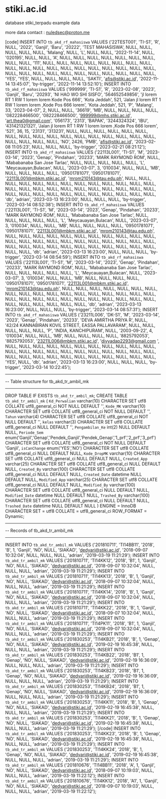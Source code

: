 # stiki.ac.id

database stiki_terpadu example data

more data 
contact : nuledsec@proton.me

[code]
INSERT INTO `tb_akd_rf_mahasiswa` VALUES ('22TEST001', 'TI-S1', 'R', NULL, '2022', 'Ganjil', 'Baru', '20222', 'TEST MAHASISWA', NULL, NULL, NULL, NULL, NULL, 'Malang', NULL, 'L', NULL, NULL, '2022-11-14', NULL, '020195', NULL, NULL, 'A', NULL, NULL, NULL, NULL, NULL, NULL, NULL, NULL, NULL, '111', NULL, NULL, NULL, NULL, NULL, NULL, NULL, NULL, NULL, NULL, NULL, NULL, NULL, NULL, NULL, NULL, NULL, NULL, NULL, NULL, NULL, NULL, NULL, NULL, NULL, NULL, NULL, NULL, NULL, NULL, 'YES', 'YES', NULL, NULL, NULL, NULL, 'SAKTI', 'afis@stiki.ac.id', '2022-11-14 13:45:07', 'by-trigger', '2022-11-14 13:52:10');
INSERT INTO `tb_akd_rf_mahasiswa` VALUES ('999999', 'TI-S1', 'R', '2023-02-08', '2023', 'Ganjil', 'Baru', '20293', 'NI HAO WO SHI SISFO', '564652549856', 'jl lorem RT 1 RW 1 lorem lorem Kode Pos 666', 'Kota Jeddah', 521, 'Jalan jl lorem RT 1 RW 1 lorem lorem ,Kode Pos 666 lorem', 'Kota Jeddah', 521, 'P', 'Malang', 33, '2023-04-07', 2, NULL, NULL, '36619', 'MB', NULL, NULL, NULL, NULL, '082228466500', '082228466500', '999999@mhs.stiki.ac.id', 'art.thea0@gmail.com', '056173', '2313', 'BAPAK', '3244324324', 'IBU', '431421321321', 'Jalan jl lorem RT 1 RW 1 lorem lorem ,Kode Pos 666 lorem', '521', 36, 15, '23131', '313231', NULL, NULL, NULL, NULL, NULL, NULL, NULL, NULL, NULL, NULL, NULL, NULL, NULL, NULL, NULL, NULL, NULL, NULL, NULL, NULL, NULL, 'NO', 2426, 'PMB', 'afis@stiki.ac.id', '2023-02-08 11:05:23', NULL, NULL, NULL, 'by-trigger', '2023-02-21 08:21:12');
INSERT INTO `tb_akd_rf_mahasiswa` VALUES ('22113L001', 'TI-S1', 'M', '2023-03-14', '2023', 'Genap', 'Pindahan', '20233', 'MARK RAYMOND ROM', NULL, 'Mababanaba San Jose Tarlac', NULL, NULL, NULL, NULL, NULL, 'L', 'Meycauayan,Bulacan', NULL, '2023-03-07', 3, '010034', NULL, NULL, 'MB', NULL, NULL, NULL, NULL, '09501781071', '09501781071', '22113L001@mbkm.stiki.ac.id', 'mrom210143@tau.edu.ph', NULL, NULL, NULL, NULL, NULL, NULL, NULL, NULL, NULL, NULL, NULL, NULL, NULL, NULL, NULL, NULL, NULL, NULL, NULL, NULL, NULL, NULL, NULL, NULL, NULL, NULL, NULL, NULL, NULL, NULL, NULL, NULL, NULL, NULL, NULL, 'db', 'adrian', '2023-03-13 16:23:00', NULL, NULL, NULL, 'by-trigger', '2023-03-14 08:52:38');
INSERT INTO `tb_akd_rf_mahasiswa` VALUES ('22113L001', 'TI-S1', 'M', '2023-03-14', '2023', 'Genap', 'Pindahan', '20233', 'MARK RAYMOND ROM', NULL, 'Mababanaba San Jose Tarlac', NULL, NULL, NULL, NULL, NULL, 'L', 'Meycauayan,Bulacan', NULL, '2023-03-07', 3, '010034', NULL, NULL, 'MB', NULL, NULL, NULL, NULL, '09501781071', '09501781071', '22113L001@mbkm.stiki.ac.id', 'mrom210143@tau.edu.ph', NULL, NULL, NULL, NULL, NULL, NULL, NULL, NULL, NULL, NULL, NULL, NULL, NULL, NULL, NULL, NULL, NULL, NULL, NULL, NULL, NULL, NULL, NULL, NULL, NULL, NULL, NULL, NULL, NULL, NULL, NULL, NULL, NULL, NULL, NULL, 'db', 'adrian', '2023-03-13 16:23:00', NULL, NULL, NULL, 'by-trigger', '2023-03-14 08:54:59');
INSERT INTO `tb_akd_rf_mahasiswa` VALUES ('22113L001', 'TI-S1', 'M', '2023-03-14', '2023', 'Genap', 'Pindahan', '20233', 'MARK RAYMOND ROM', NULL, 'Mababanaba San Jose Tarlac', NULL, NULL, NULL, NULL, NULL, 'L', 'Meycauayan,Bulacan', NULL, '2023-03-07', 3, '010034', NULL, NULL, 'MB', NULL, NULL, NULL, NULL, '09501781071', '09501781071', '22113L001@mbkm.stiki.ac.id', 'mrom210143@tau.edu.ph', NULL, NULL, NULL, NULL, NULL, NULL, NULL, NULL, NULL, NULL, NULL, NULL, NULL, NULL, NULL, NULL, NULL, NULL, NULL, NULL, NULL, NULL, NULL, NULL, NULL, NULL, NULL, NULL, NULL, NULL, NULL, NULL, NULL, NULL, NULL, 'db', 'adrian', '2023-03-13 16:23:00', NULL, NULL, NULL, 'by-trigger', '2023-03-14 08:57:31');
INSERT INTO `tb_akd_rf_mahasiswa` VALUES ('23211L006', 'DK-S1', 'M', '2023-03-14', '2023', 'Genap', 'Pindahan', '20233', 'DEVA AMIRTHA PRIYA R', NULL, '42/24 KANNABIRAN KOVIL STREET, EASSA PALLAVARAM', NULL, NULL, NULL, NULL, NULL, 'P', 'INDIA, KANCHIPURAM', NULL, '2003-09-22', 4, '010034', NULL, NULL, 'MB', NULL, NULL, NULL, NULL, '8825792053', '8825792053', '23211L006@mbkm.stiki.ac.id', 'divyadap2293@gmail.com ', NULL, NULL, NULL, NULL, NULL, NULL, NULL, NULL, NULL, NULL, NULL, NULL, NULL, NULL, NULL, NULL, NULL, NULL, NULL, NULL, NULL, NULL, NULL, NULL, NULL, NULL, NULL, NULL, NULL, NULL, NULL, NULL, NULL, 'YES', NULL, 'db', 'adrian', '2023-03-13 16:23:00', NULL, NULL, NULL, 'by-trigger', '2023-03-14 10:22:45');

-- ----------------------------
-- Table structure for tb_akd_tr_ambil_mk
-- ----------------------------
DROP TABLE IF EXISTS `tb_akd_tr_ambil_mk`;
CREATE TABLE `tb_akd_tr_ambil_mk`  (
  `Kd_Perwalian` varchar(10) CHARACTER SET utf8 COLLATE utf8_general_ci NOT NULL DEFAULT '',
  `Kode_MK` varchar(10) CHARACTER SET utf8 COLLATE utf8_general_ci NOT NULL DEFAULT '',
  `Tahun` varchar(4) CHARACTER SET utf8 COLLATE utf8_general_ci NOT NULL DEFAULT '',
  `kelas` varchar(3) CHARACTER SET utf8 COLLATE utf8_general_ci NULL DEFAULT '',
  `Pengambilan_Ke` int(2) NULL DEFAULT NULL,
  `Periode_Sem` enum('Ganjil','Genap','Pendek_Ganjil','Pendek_Genap','1_prf','2_prf','3_prf') CHARACTER SET utf8 COLLATE utf8_general_ci NOT NULL DEFAULT 'Ganjil',
  `isCanChange` enum('YES','NO') CHARACTER SET utf8 COLLATE utf8_general_ci NULL DEFAULT NULL,
  `Kode_DropMK` varchar(10) CHARACTER SET utf8 COLLATE utf8_general_ci NULL DEFAULT NULL,
  `Created_App` varchar(25) CHARACTER SET utf8 COLLATE utf8_general_ci NULL DEFAULT NULL,
  `Created_By` varchar(100) CHARACTER SET utf8 COLLATE utf8_general_ci NULL DEFAULT NULL,
  `Created_Date` datetime NULL DEFAULT NULL,
  `Modified_App` varchar(25) CHARACTER SET utf8 COLLATE utf8_general_ci NULL DEFAULT NULL,
  `Modified_By` varchar(100) CHARACTER SET utf8 COLLATE utf8_general_ci NULL DEFAULT NULL,
  `Modified_Date` datetime NULL DEFAULT NULL,
  `Trashed_By` varchar(100) CHARACTER SET utf8 COLLATE utf8_general_ci NULL DEFAULT NULL,
  `Trashed_Date` datetime NULL DEFAULT NULL
) ENGINE = InnoDB CHARACTER SET = utf8 COLLATE = utf8_general_ci ROW_FORMAT = Dynamic;

-- ----------------------------
-- Records of tb_akd_tr_ambil_mk
-- ----------------------------
INSERT INTO `tb_akd_tr_ambil_mk` VALUES ('201810711', 'TI14BB11', '2018', 'B', 1, 'Ganjil', 'NO', NULL, 'SIAKAD', 'dedyari@stiki.ac.id', '2018-09-07 10:32:04', NULL, NULL, NULL, 'adrian', '2019-03-19 11:21:29');
INSERT INTO `tb_akd_tr_ambil_mk` VALUES ('201810711', 'TI14KK12', '2018', 'B1', 1, 'Ganjil', 'NO', NULL, 'SIAKAD', 'dedyari@stiki.ac.id', '2018-09-07 10:32:04', NULL, NULL, NULL, 'adrian', '2019-03-19 11:21:29');
INSERT INTO `tb_akd_tr_ambil_mk` VALUES ('201810711', 'TI14KK13', '2018', 'B', 1, 'Ganjil', 'NO', NULL, 'SIAKAD', 'dedyari@stiki.ac.id', '2018-09-07 10:32:04', NULL, NULL, NULL, 'adrian', '2019-03-19 11:21:29');
INSERT INTO `tb_akd_tr_ambil_mk` VALUES ('201810711', 'TI14KK14', '2018', 'B', 1, 'Ganjil', 'NO', NULL, 'SIAKAD', 'dedyari@stiki.ac.id', '2018-09-07 10:32:04', NULL, NULL, NULL, 'adrian', '2019-03-19 11:21:29');
INSERT INTO `tb_akd_tr_ambil_mk` VALUES ('201810711', 'TI14KK22', '2018', 'B', 1, 'Ganjil', 'NO', NULL, 'SIAKAD', 'dedyari@stiki.ac.id', '2018-09-07 10:32:04', NULL, NULL, NULL, 'adrian', '2019-03-19 11:21:29');
INSERT INTO `tb_akd_tr_ambil_mk` VALUES ('201810711', 'TI14PK11', '2018', 'B1', 1, 'Ganjil', 'NO', NULL, 'SIAKAD', 'dedyari@stiki.ac.id', '2018-09-07 10:32:04', NULL, NULL, NULL, 'adrian', '2019-03-19 11:21:29');
INSERT INTO `tb_akd_tr_ambil_mk` VALUES ('201830253', 'TI14KB21', '2018', 'B', 1, 'Genap', 'NO', NULL, 'SIAKAD', 'dedyari@stiki.ac.id', '2019-02-19 16:45:38', NULL, NULL, NULL, 'adrian', '2019-03-19 11:21:29');
INSERT INTO `tb_akd_tr_ambil_mk` VALUES ('201830253', 'TI14KB22', '2018', 'B1', 1, 'Genap', 'NO', NULL, 'SIAKAD', 'dedyari@stiki.ac.id', '2019-02-19 16:36:09', NULL, NULL, NULL, 'adrian', '2019-03-19 11:21:29');
INSERT INTO `tb_akd_tr_ambil_mk` VALUES ('201830253', 'TI14KB23', '2018', 'B1', 1, 'Genap', 'NO', NULL, 'SIAKAD', 'dedyari@stiki.ac.id', '2019-02-19 16:36:09', NULL, NULL, NULL, 'adrian', '2019-03-19 11:21:29');
INSERT INTO `tb_akd_tr_ambil_mk` VALUES ('201830253', 'TI14KB24', '2018', 'B1', 1, 'Genap', 'NO', NULL, 'SIAKAD', 'dedyari@stiki.ac.id', '2019-02-19 16:36:09', NULL, NULL, NULL, 'adrian', '2019-03-19 11:21:29');
INSERT INTO `tb_akd_tr_ambil_mk` VALUES ('201830253', 'TI14KK11', '2018', 'B', 1, 'Genap', 'NO', NULL, 'SIAKAD', 'dedyari@stiki.ac.id', '2019-02-19 16:45:38', NULL, NULL, NULL, 'adrian', '2019-03-19 11:21:29');
INSERT INTO `tb_akd_tr_ambil_mk` VALUES ('201830253', 'TI14KK21', '2018', 'B', 1, 'Genap', 'NO', NULL, 'SIAKAD', 'dedyari@stiki.ac.id', '2019-02-19 16:45:38', NULL, NULL, NULL, 'adrian', '2019-03-19 11:21:29');
[/code]
INSERT INTO `tb_akd_tr_ambil_mk` VALUES ('201830253', 'TI14KK23', '2018', 'B', 1, 'Genap', 'NO', NULL, 'SIAKAD', 'dedyari@stiki.ac.id', '2019-02-19 16:45:38', NULL, NULL, NULL, 'adrian', '2019-03-19 11:21:29');
INSERT INTO `tb_akd_tr_ambil_mk` VALUES ('201830253', 'TI14KK24', '2018', 'B', 1, 'Genap', 'NO', NULL, 'SIAKAD', 'dedyari@stiki.ac.id', '2019-02-19 16:45:38', NULL, NULL, NULL, 'adrian', '2019-03-19 11:21:29');
INSERT INTO `tb_akd_tr_ambil_mk` VALUES ('201810676', 'TI14BB11', '2018', 'A', 1, 'Ganjil', 'NO', NULL, 'SIAKAD', 'dedyari@stiki.ac.id', '2018-09-07 10:19:03', NULL, NULL, NULL, 'adrian', '2019-03-19 11:22:12');
INSERT INTO `tb_akd_tr_ambil_mk` VALUES ('201810676', 'TI14KK12', '2018', 'A1', 1, 'Ganjil', 'NO', NULL, 'SIAKAD', 'dedyari@stiki.ac.id', '2018-09-07 10:19:03', NULL, NULL, NULL, 'adrian', '2019-03-19 11:22:12');
